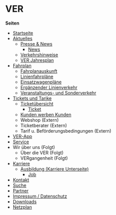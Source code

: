 # VER

**Seiten**

* [Startseite](https://pechschwarz-media.github.io/ver/)
* [Aktuelles](https://pechschwarz-media.github.io/ver/aktuelles.html)
  * [Presse & News](https://pechschwarz-media.github.io/ver/presse-news.html)
    * [News](https://pechschwarz-media.github.io/ver/news-single.html)
  * [Verkehrshinweise](https://pechschwarz-media.github.io/ver/verkehrshinweise.html)
  * [VER Jahresplan](https://pechschwarz-media.github.io/ver/ver-jahresplan.html)
* [Fahrplan](https://pechschwarz-media.github.io/ver/fahrplan.html)
  * [Fahrplanauskunft](https://pechschwarz-media.github.io/ver/fahrplanauskunft.html)
  * [Linienfahrpläne](https://pechschwarz-media.github.io/ver/linienfahrplaene.html)
  * [Einsatzwagenpläne](https://pechschwarz-media.github.io/ver/einsatzwagenplaene.html)
  * [Ergänzender Linienverkehr](https://pechschwarz-media.github.io/ver/linienverkehr.html)
  * [Veranstaltungs- und Sonderverkehr](https://pechschwarz-media.github.io/ver/veranstaltungsverkehr.html)
* [Tickets und Tarike](https://pechschwarz-media.github.io/ver/tickets-tarife.html)
  * [Ticketübersicht](https://pechschwarz-media.github.io/ver/ticketuebersicht.html)
    * [Ticket](https://pechschwarz-media.github.io/ver/ticket-single.html)
  * [Kunden werben Kunden](https://pechschwarz-media.github.io/ver/kunden-werben-kunden.html)
  * Webshop (Extern)
  * Ticketberater (Extern)
  * Tarif u. Beförderungsbedingungen (Extern)
* [VER-App](https://pechschwarz-media.github.io/ver/app.html)
* [Service](https://pechschwarz-media.github.io/ver/service.html)
* Wir über uns (Folgt)
  * Über die VER (Folgt)
  * VERgangenheit (Folgt)
* [Karriere](https://pechschwarz-media.github.io/ver/karriere.html)
  * [Ausbildung (Karriere Unterseite)](https://pechschwarz-media.github.io/ver/ausbildung.html)
    * [Job](https://pechschwarz-media.github.io/ver/job-single.html)
* [Kontakt](https://pechschwarz-media.github.io/ver/kontakt.html)
* [Suche](https://pechschwarz-media.github.io/ver/suche.html)
* [Partner](https://pechschwarz-media.github.io/ver/partner.html)
* [Impressum / Datenschutz](https://pechschwarz-media.github.io/ver/impressum.html)
* [Downloads](https://pechschwarz-media.github.io/ver/downloads.html)
* [Netzplan](https://pechschwarz-media.github.io/ver/netzplan.html)
